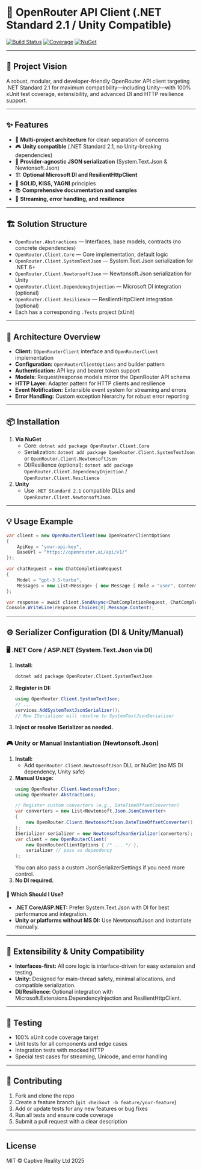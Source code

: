 # 🚀 OpenRouter API Client (.NET Standard 2.1 / Unity Compatible)

[![Build Status](https://github.com/markcastle/openrouter/actions/workflows/ci.yml/badge.svg?branch=master)](https://github.com/markcastle/openrouter/actions)
[![Coverage](https://img.shields.io/badge/coverage-100%25-brightgreen.svg)](https://github.com/markcastle/openrouter/actions) <!-- Update the badge URL percentage when coverage changes -->
[![NuGet](https://img.shields.io/nuget/v/OpenRouter.Client.Core.svg)](https://www.nuget.org/packages/OpenRouter.Client.Core)

---

## 🎯 Project Vision

A robust, modular, and developer-friendly OpenRouter API client targeting .NET Standard 2.1 for maximum compatibility—including Unity—with 100% xUnit test coverage, extensibility, and advanced DI and HTTP resilience support.

---

## ✨ Features
- 🧩 **Multi-project architecture** for clean separation of concerns
- 🎮 **Unity compatible** (.NET Standard 2.1, no Unity-breaking dependencies)
- 🔄 **Provider-agnostic JSON serialization** (System.Text.Json & Newtonsoft.Json)
- 🏗️ **Optional Microsoft DI and ResilientHttpClient**
- 🧠 **SOLID, KISS, YAGNI** principles
- 📚 **Comprehensive documentation and samples**
- 🌊 **Streaming, error handling, and resilience**

---

## 🏗️ Solution Structure

- `OpenRouter.Abstractions` — Interfaces, base models, contracts (no concrete dependencies)
- `OpenRouter.Client.Core` — Core implementation, default logic
- `OpenRouter.Client.SystemTextJson` — System.Text.Json serialization for .NET 6+
- `OpenRouter.Client.NewtonsoftJson` — Newtonsoft.Json serialization for Unity
- `OpenRouter.Client.DependencyInjection` — Microsoft DI integration (optional)
- `OpenRouter.Client.Resilience` — ResilientHttpClient integration (optional)
- Each has a corresponding `.Tests` project (xUnit)

---

## 🧠 Architecture Overview

- **Client:** `IOpenRouterClient` interface and `OpenRouterClient` implementation
- **Configuration:** `OpenRouterClientOptions` and builder pattern
- **Authentication:** API key and bearer token support
- **Models:** Request/response models mirror the OpenRouter API schema
- **HTTP Layer:** Adapter pattern for HTTP clients and resilience
- **Event Notification:** Extensible event system for streaming and errors
- **Error Handling:** Custom exception hierarchy for robust error reporting

---

## 📦 Installation

1. **Via NuGet**
   - Core: `dotnet add package OpenRouter.Client.Core`
   - Serialization: `dotnet add package OpenRouter.Client.SystemTextJson` or `OpenRouter.Client.NewtonsoftJson`
   - DI/Resilience (optional): `dotnet add package OpenRouter.Client.DependencyInjection` / `OpenRouter.Client.Resilience`
2. **Unity**
   - Use `.NET Standard 2.1` compatible DLLs and `OpenRouter.Client.NewtonsoftJson`.

---

## 💡 Usage Example

```csharp
var client = new OpenRouterClient(new OpenRouterClientOptions
{
    ApiKey = "your-api-key",
    BaseUrl = "https://openrouter.ai/api/v1/"
});

var chatRequest = new ChatCompletionRequest
{
    Model = "gpt-3.5-turbo",
    Messages = new List<Message> { new Message { Role = "user", Content = "Hello!" } }
};

var response = await client.SendAsync<ChatCompletionRequest, ChatCompletionResponse>(chatRequest);
Console.WriteLine(response.Choices[0].Message.Content);
```

---

## ⚙️ Serializer Configuration (DI & Unity/Manual)

### 🖥️ .NET Core / ASP.NET (System.Text.Json via DI)

1. **Install:**
   ```sh
   dotnet add package OpenRouter.Client.SystemTextJson
   ```
2. **Register in DI:**
   ```csharp
   using OpenRouter.Client.SystemTextJson;
   // ...
   services.AddSystemTextJsonSerializer();
   // Now ISerializer will resolve to SystemTextJsonSerializer
   ```
3. **Inject or resolve ISerializer as needed.**

### 🎮 Unity or Manual Instantiation (Newtonsoft.Json)

1. **Install:**
   - Add `OpenRouter.Client.NewtonsoftJson` DLL or NuGet (no MS DI dependency, Unity safe)
2. **Manual Usage:**
   ```csharp
   using OpenRouter.Client.NewtonsoftJson;
   using OpenRouter.Abstractions;
   
   // Register custom converters (e.g., DateTimeOffsetConverter)
   var converters = new List<Newtonsoft.Json.JsonConverter>
   {
       new OpenRouter.Client.NewtonsoftJson.DateTimeOffsetConverter()
   };
   ISerializer serializer = new NewtonsoftJsonSerializer(converters);
   var client = new OpenRouterClient(
       new OpenRouterClientOptions { /* ... */ },
       serializer // pass as dependency
   );
   ```
   You can also pass a custom JsonSerializerSettings if you need more control.
3. **No DI required.**

#### 🤔 Which Should I Use?
- **.NET Core/ASP.NET:** Prefer System.Text.Json with DI for best performance and integration.
- **Unity or platforms without MS DI:** Use NewtonsoftJson and instantiate manually.

---

## 🧩 Extensibility & Unity Compatibility
- **Interfaces-first:** All core logic is interface-driven for easy extension and testing.
- **Unity:** Designed for main-thread safety, minimal allocations, and compatible serialization.
- **DI/Resilience:** Optional integration with Microsoft.Extensions.DependencyInjection and ResilientHttpClient.

---

## 🧪 Testing
- 100% xUnit code coverage target
- Unit tests for all components and edge cases
- Integration tests with mocked HTTP
- Special test cases for streaming, Unicode, and error handling

---

## 🤝 Contributing

1. Fork and clone the repo
2. Create a feature branch (`git checkout -b feature/your-feature`)
3. Add or update tests for any new features or bug fixes
4. Run all tests and ensure code coverage
5. Submit a pull request with a clear description

---

## License

MIT © Captive Reality Ltd 2025
